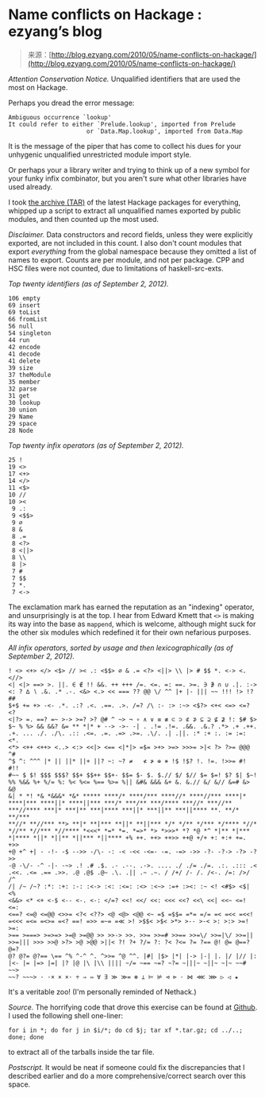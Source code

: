 <!--yml
category: 未分类
date: 2024-07-01 18:18:20
-->

# Name conflicts on Hackage : ezyang’s blog

> 来源：[http://blog.ezyang.com/2010/05/name-conflicts-on-hackage/](http://blog.ezyang.com/2010/05/name-conflicts-on-hackage/)

*Attention Conservation Notice.* Unqualified identifiers that are used the most on Hackage.

Perhaps you dread the error message:

```
Ambiguous occurrence `lookup'
It could refer to either `Prelude.lookup', imported from Prelude
                      or `Data.Map.lookup', imported from Data.Map

```

It is the message of the piper that has come to collect his dues for your unhygenic unqualified unrestricted module import style.

Or perhaps your a library writer and trying to think up of a new symbol for your funky infix combinator, but you aren't sure what other libraries have used already.

I took [the archive (TAR)](http://hackage.haskell.org/cgi-bin/hackage-scripts/archive.tar) of the latest Hackage packages for everything, whipped up a script to extract all unqualified names exported by public modules, and then counted up the most used.

*Disclaimer.* Data constructors and record fields, unless they were explicitly exported, are not included in this count. I also don't count modules that export *everything* from the global namespace because they omitted a list of names to export. Counts are per module, and not per package. CPP and HSC files were not counted, due to limitations of haskell-src-exts.

*Top twenty identifiers (as of September 2, 2012).*

```
106 empty
69 insert
69 toList
66 fromList
56 null
54 singleton
44 run
42 encode
41 decode
41 delete
39 size
37 theModule
35 member
32 parse
31 get
30 lookup
30 union
29 Name
29 space
28 Node

```

*Top twenty infix operators (as of September 2, 2012).*

```
25 !
19 <>
17 <+>
14 </>
11 <$>
10 //
10 ><
 9 .:
 9 <$$>
 9 ∅
 8 &
 8 .=
 8 <?>
 8 <||>
 8 \\
 8 |>
 7 #
 7 $$
 7 *.
 7 <->

```

The exclamation mark has earned the reputation as an "indexing" operator, and unsurprisingly is at the top. I hear from Edward Kmett that `<>` is making its way into the base as `mappend`, which is welcome, although might suck for the other six modules which redefined it for their own nefarious purposes.

*All infix operators, sorted by usage and then lexicographically (as of September 2, 2012).*

```
! <> <+> </> <$> // >< .: <$$> ∅ & .= <?> <||> \\ |> # $$ *. <-> <. <//>
<| <|> ==> >. ||. ∈ ∉ !! &&. ++ +++ /=. <=. =: ==. >=. ∋ ∌ ∩ ∪ .|. :->
<: ? ∆ ∖ .&. .* .-. <&> <.> << === ?? @@ \/ ^^ |+ |- ||| ~~ !!! !> !? ##
$+$ += +> -<- .*. .:? .<. .==. .>. /=? /\ :- :> :~> <$?> <+< <=> <=? <?
<|?> =. ==? =~ >-> >=? >? @# ^ ~> ¬ ∘ ∧ ∨ ≡ ≢ ⊂ ⊃ ⊄ ⊅ ⊆ ⊇ ⊈ ⊉ !: $# $>
$~ % %> && &&? &= ** *|* + --> ->- -| . .!= .!=. .&&. .&.? .*> .+ .++.
.+. ... ./. ./\. .:: .<=. .=. .=> .>=. .\/. .| .||. :* :+ :. := :=: <*.
<*> <++ <++> <..> <:> <<|> <== <|*|> =$= >+> >=> >>>= >|< ?> ?>= @@@ ^#
^$ ^: ^^^ |* || ||* ||+ ||? ~: ~? ≠   ≮ ≯ ⊕ ⧺ !$ !$? !. !=. !>>= #! #!!
#~~ $ $! $$$ $$$? $$+ $$++ $$+- $$= $- $. $.// $/ $// $= $=! $? $| $~!
%% %&& %+ %/= %: %< %<= %== %>= %|| &#& &&& &+ &. &.// &/ &// &=# &> &@
&| * *! *& *&&&* *&* ***** ****/* ****/*** ****//* ****//*** ****|*
****|*** ****||* ****||*** ***/* ***/** ***/**** ***//* ***//**
***//**** ***|* ***|** ***|**** ***||* ***||** ***||**** **. **/* **/***
**//* **//*** **> **|* **|*** **||* **||*** */* */** */*** */**** *//*
*//** *//*** *//**** *<<<* *=* *=. *=>* *> *>>>* *? *@ *^ *|** *|***
*|**** *||* *||** *||*** *||**** +% ++. ++> ++>> ++@ +/+ +: +:+ +=. +>>
+@ +^ +| - -!- -$ -->> -/\- -: -< -<< -<=- -=. -=> ->> -?- -?-> -?> -?>>
-@ -\/- -^ -|- -~> .! .# .$. .- .--. .->. .... ./ ./= ./=. .:. .::: .<
.<<. .<= .== .>>. .@ .@$ .@~ .\. .|| .~ .~. / /+/ /- /. /<-. /=: />/ /^
/| /~ /~? :*: :+: :-: :<-> :<: :<=: :<> :<~> :=+ :><: :~ <! <#$> <$| <%
<&&> <* <+ <-$ <-- <-. <-: </=? <<! <</ <<: <<< <<? <<\ <<| <<~ <=! <=:
<==? <=@ <=@@ <>>= <?< <??> <@ <@> <@@ <~ =$ =$$= =*= =/= =< =<< =<<!
=<<< =<= =<>= =<? ==! =>> =~= =≪ >! >$$< >$< >*> >-- >-< >: >:> >=! >=:
>== >===> >=>=> >=@ >=@@ >> >>-> >>. >>= >>=# >>== >>=\/ >>=|\/ >>=||
>>=||| >>> >>@ >?> >@ >@@ >||< ?! ?+ ?/= ?: ?< ?<= ?= ?== @! @= @==? @=?
@? @?= @?== \== ^% ^-^ ^. ^>>= ^@ ^^. |#| |$> |*| |-> |-| |. |/ |// |:
|<- |= |=> |=| |? |@ |\ |\\ |||| ~/= ~== ~=? ~?= ~|||~ ~||~ ~|~ ~~# ~~>
~~? ~~~> · ·× × ×· ÷ ⇒ ⇔ ∀ ∃ ≫ ≫= ⊛ ⊥ ⊨ ⊭ ⊲ ⊳ ⋅ ⋈ ⋘ ⋙ ▷ ◁ ★

```

It's a veritable zoo! (I'm personally reminded of Nethack.)

*Source.* The horrifying code that drove this exercise can be found at [Github](http://github.com/ezyang/hackage-query). I used the following shell one-liner:

```
for i in *; do for j in $i/*; do cd $j; tar xf *.tar.gz; cd ../..; done; done

```

to extract all of the tarballs inside the tar file.

*Postscript.* It would be neat if someone could fix the discrepancies that I described earlier and do a more comprehensive/correct search over this space.